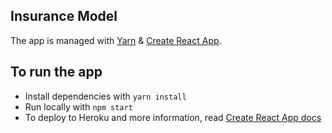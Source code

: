 ## Insurance Model

The app is managed with [Yarn](https://yarnpkg.com) & [Create React App](https://github.com/facebookincubator/create-react-app).

## To run the app
- Install dependencies with `yarn install`
- Run locally with `npm start`
- To deploy to Heroku and more information, read [Create React App docs](https://github.com/facebookincubator/create-react-app)
